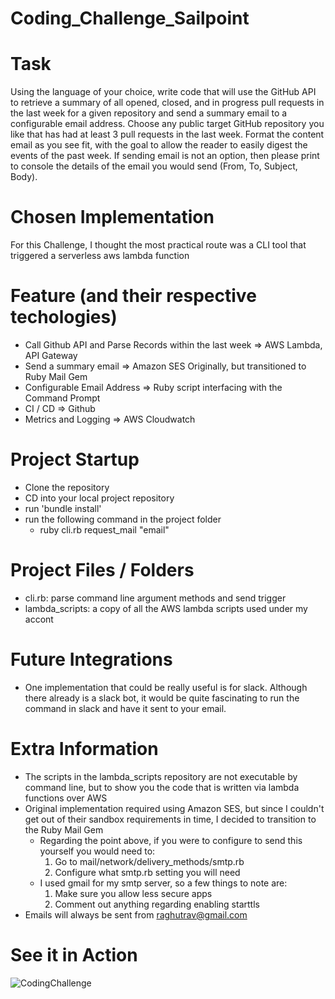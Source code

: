 # Coding_Challenge_Sailpoint

# Task
Using the language of your choice, write code that will use the GitHub API to retrieve a summary of all opened, closed, and in progress pull requests in the last week for a given repository and send a summary email to a configurable email address. Choose any public target GitHub repository you like that has had at least 3 pull requests in the last week. Format the content email as you see fit, with the goal to allow the reader to easily digest the events of the past week. If sending email is not an option, then please print to console the details of the email you would send (From, To, Subject, Body).

# Chosen Implementation
For this Challenge, I thought the most practical route was a CLI tool that triggered a serverless aws lambda function 

# Feature (and their respective techologies)
- Call Github API and Parse Records within the last week => AWS Lambda, API Gateway
- Send a summary email => Amazon SES Originally, but transitioned to Ruby Mail Gem
- Configurable Email Address => Ruby script interfacing with the Command Prompt
- CI / CD => Github
- Metrics and Logging => AWS Cloudwatch

# Project Startup
- Clone the repository
- CD into your local project repository
- run 'bundle install'
- run the following command in the project folder 
    - ruby cli.rb request_mail "email"

# Project Files / Folders
- cli.rb: parse command line argument methods and send trigger
- lambda_scripts: a copy of all the AWS lambda scripts used under my accont

# Future Integrations
- One implementation that could be really useful is for slack. Although there already is a slack bot, it would be quite fascinating to run the command in slack and have it sent to your email. 

# Extra Information
- The scripts in the lambda_scripts repository are not executable by command line, but to show you the code that is written via lambda functions over AWS
- Original implementation required using Amazon SES, but since I couldn't get out of their sandbox requirements in time, I decided to transition to the Ruby Mail Gem
    - Regarding the point above, if you were to configure to send this yourself you would need to:
        1. Go to mail/network/delivery_methods/smtp.rb 
        2. Configure what smtp.rb setting you will need
    - I used gmail for my smtp server, so a few things to note are:
        1. Make sure you allow less secure apps
        2. Comment out anything regarding enabling starttls
- Emails will always be sent from raghutrav@gmail.com
    
    
# See it in Action 
    
![CodingChallenge](https://user-images.githubusercontent.com/26878417/135803992-1adc9ea7-254d-48e4-bdcd-2910ecc9f028.gif)

